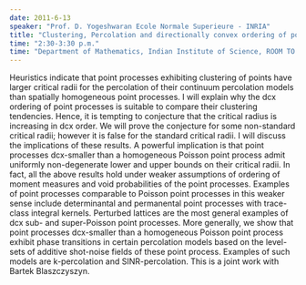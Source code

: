 ```yaml
---
date: 2011-6-13
speaker: "Prof. D. Yogeshwaran Ecole Normale Superieure - INRIA"
title: "Clustering, Percolation and directionally convex ordering of point processes"
time: "2:30-3:30 p.m." 
time: "Department of Mathematics, Indian Institute of Science, ROOM TO BE ANNOUNCED"
---
```

Heuristics indicate that point processes exhibiting clustering of points
have larger critical radii for the percolation of their continuum
percolation models than spatially homogeneous point processes. I will
explain why the dcx ordering of point processes is suitable to compare
their clustering tendencies. Hence, it is tempting to conjecture that
the critical radius is increasing in dcx order. We will prove the
conjecture for some non-standard critical radii; however it is false
for the standard critical radii. I will discuss the implications of
these results. A powerful implication is that point processes dcx-smaller
than a homogeneous Poisson point process admit uniformly non-degenerate
lower and upper bounds on their critical radii. In fact, all the above
results hold under weaker assumptions of ordering of moment measures and
void probabilities of the point processes. Examples of point processes
comparable to Poisson point processes in this weaker sense include
determinantal and permanental point processes with trace-class integral
kernels. Perturbed lattices are the most general examples of dcx sub- and
super-Poisson point processes. More generally, we show that point
processes dcx-smaller than a homogeneous Poisson point process exhibit
phase transitions in certain percolation models based on the level-sets
of additive shot-noise fields of these point process. Examples of such
models are k-percolation and SINR-percolation. This is a joint work with
Bartek Blaszczyszyn.
